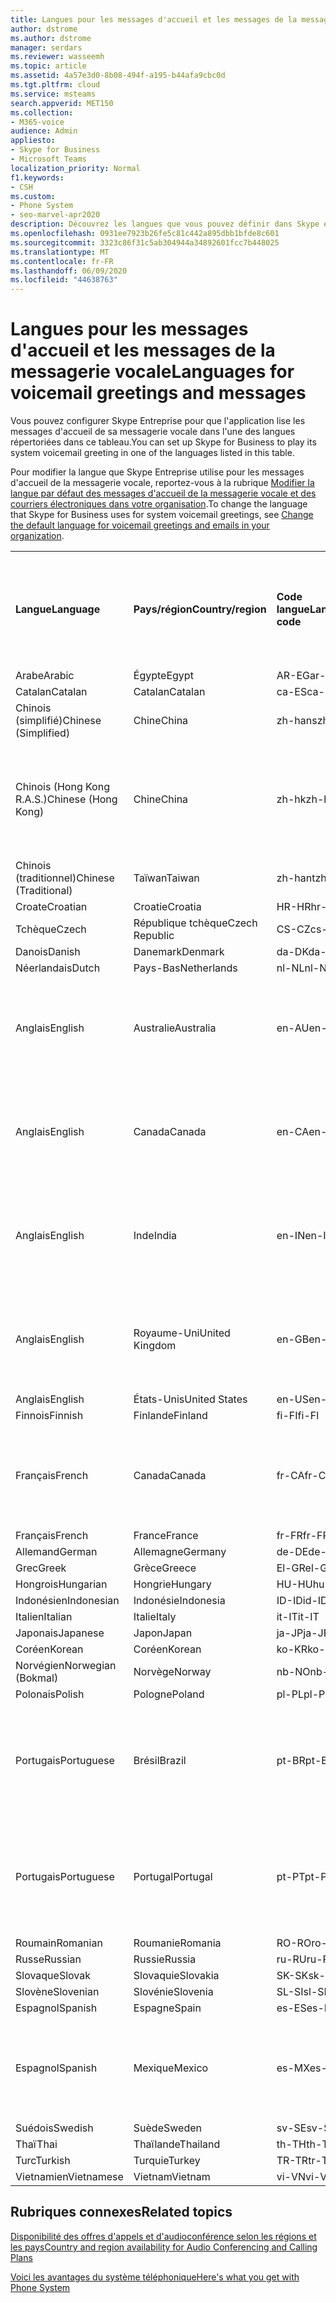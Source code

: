```yaml
---
title: Langues pour les messages d'accueil et les messages de la messagerie vocale
author: dstrome
ms.author: dstrome
manager: serdars
ms.reviewer: wasseemh
ms.topic: article
ms.assetid: 4a57e3d0-8b08-494f-a195-b44afa9cbc0d
ms.tgt.pltfrm: cloud
ms.service: msteams
search.appverid: MET150
ms.collection:
- M365-voice
audience: Admin
appliesto:
- Skype for Business
- Microsoft Teams
localization_priority: Normal
f1.keywords:
- CSH
ms.custom:
- Phone System
- seo-marvel-apr2020
description: Découvrez les langues que vous pouvez définir dans Skype entreprise pour les messages système par défaut et le message d’accueil de la boîte vocale.
ms.openlocfilehash: 0931ee7923b26fe5c81c442a895dbb1bfde8c601
ms.sourcegitcommit: 3323c86f31c5ab304944a34892601fcc7b448025
ms.translationtype: MT
ms.contentlocale: fr-FR
ms.lasthandoff: 06/09/2020
ms.locfileid: "44638763"
---
```

# <a name="languages-for-voicemail-greetings-and-messages"></a><span data-ttu-id="3b7e6-103">Langues pour les messages d'accueil et les messages de la messagerie vocale</span><span class="sxs-lookup"><span data-stu-id="3b7e6-103">Languages for voicemail greetings and messages</span></span>

<span data-ttu-id="3b7e6-104">Vous pouvez configurer Skype Entreprise pour que l'application lise les messages d'accueil de sa messagerie vocale dans l'une des langues répertoriées dans ce tableau.</span><span class="sxs-lookup"><span data-stu-id="3b7e6-104">You can set up Skype for Business to play its system voicemail greeting in one of the languages listed in this table.</span></span>
  
<span data-ttu-id="3b7e6-105">Pour modifier la langue que Skype Entreprise utilise pour les messages d'accueil de la messagerie vocale, reportez-vous à la rubrique [Modifier la langue par défaut des messages d'accueil de la messagerie vocale et des courriers électroniques dans votre organisation](change-the-default-language-for-greetings-and-emails.md).</span><span class="sxs-lookup"><span data-stu-id="3b7e6-105">To change the language that Skype for Business uses for system voicemail greetings, see [Change the default language for voicemail greetings and emails in your organization](change-the-default-language-for-greetings-and-emails.md).</span></span>
  
|||||||
|:-----|:-----|:-----|:-----|:-----|:-----|
|<span data-ttu-id="3b7e6-106">**Langue**</span><span class="sxs-lookup"><span data-stu-id="3b7e6-106">**Language**</span></span> <br/> |<span data-ttu-id="3b7e6-107">**Pays/région**</span><span class="sxs-lookup"><span data-stu-id="3b7e6-107">**Country/region**</span></span> <br/> |<span data-ttu-id="3b7e6-108">**Code langue**</span><span class="sxs-lookup"><span data-stu-id="3b7e6-108">**Language code**</span></span> <br/> |<span data-ttu-id="3b7e6-109">**Disponible pour qu'un utilisateur la voie dans un courrier électronique ?**</span><span class="sxs-lookup"><span data-stu-id="3b7e6-109">**Available for a user to see it in email?**</span></span> <br/> |<span data-ttu-id="3b7e6-110">**Disponible lorsque l'utilisateur appelle ?**</span><span class="sxs-lookup"><span data-stu-id="3b7e6-110">**Available when the user calls in?**</span></span> <br/> |<span data-ttu-id="3b7e6-111">**Transcription disponible ?**</span><span class="sxs-lookup"><span data-stu-id="3b7e6-111">**Transcription available?**</span></span> <br/> |
|<span data-ttu-id="3b7e6-112">Arabe</span><span class="sxs-lookup"><span data-stu-id="3b7e6-112">Arabic</span></span> <br/> |<span data-ttu-id="3b7e6-113">Égypte</span><span class="sxs-lookup"><span data-stu-id="3b7e6-113">Egypt</span></span>  <br/> |<span data-ttu-id="3b7e6-114">AR-EG</span><span class="sxs-lookup"><span data-stu-id="3b7e6-114">ar-EG</span></span>  <br/> |<span data-ttu-id="3b7e6-115">Oui</span><span class="sxs-lookup"><span data-stu-id="3b7e6-115">Yes</span></span>  <br/> |<span data-ttu-id="3b7e6-116">Oui</span><span class="sxs-lookup"><span data-stu-id="3b7e6-116">Yes</span></span>  <br/> |<span data-ttu-id="3b7e6-117">Non</span><span class="sxs-lookup"><span data-stu-id="3b7e6-117">No</span></span>  <br/> |
|<span data-ttu-id="3b7e6-118">Catalan</span><span class="sxs-lookup"><span data-stu-id="3b7e6-118">Catalan</span></span>  <br/> |<span data-ttu-id="3b7e6-119">Catalan</span><span class="sxs-lookup"><span data-stu-id="3b7e6-119">Catalan</span></span>  <br/> |<span data-ttu-id="3b7e6-120">ca-ES</span><span class="sxs-lookup"><span data-stu-id="3b7e6-120">ca-ES</span></span>  <br/> |<span data-ttu-id="3b7e6-121">Oui</span><span class="sxs-lookup"><span data-stu-id="3b7e6-121">Yes</span></span>  <br/> |<span data-ttu-id="3b7e6-122">Oui</span><span class="sxs-lookup"><span data-stu-id="3b7e6-122">Yes</span></span>  <br/> |<span data-ttu-id="3b7e6-123">Non</span><span class="sxs-lookup"><span data-stu-id="3b7e6-123">No</span></span>  <br/> |
|<span data-ttu-id="3b7e6-124">Chinois (simplifié)</span><span class="sxs-lookup"><span data-stu-id="3b7e6-124">Chinese (Simplified)</span></span>  <br/> |<span data-ttu-id="3b7e6-125">Chine</span><span class="sxs-lookup"><span data-stu-id="3b7e6-125">China</span></span>  <br/> |<span data-ttu-id="3b7e6-126">zh-hans</span><span class="sxs-lookup"><span data-stu-id="3b7e6-126">zh-hans</span></span>  <br/> |<span data-ttu-id="3b7e6-127">Oui</span><span class="sxs-lookup"><span data-stu-id="3b7e6-127">Yes</span></span>  <br/> |<span data-ttu-id="3b7e6-128">Oui</span><span class="sxs-lookup"><span data-stu-id="3b7e6-128">Yes</span></span>  <br/> |<span data-ttu-id="3b7e6-129">Oui</span><span class="sxs-lookup"><span data-stu-id="3b7e6-129">Yes</span></span>  <br/> |
|<span data-ttu-id="3b7e6-130">Chinois (Hong Kong R.A.S.)</span><span class="sxs-lookup"><span data-stu-id="3b7e6-130">Chinese (Hong Kong)</span></span>  <br/> |<span data-ttu-id="3b7e6-131">Chine</span><span class="sxs-lookup"><span data-stu-id="3b7e6-131">China</span></span>  <br/> |<span data-ttu-id="3b7e6-132">zh-hk</span><span class="sxs-lookup"><span data-stu-id="3b7e6-132">zh-hk</span></span>  <br/> |<span data-ttu-id="3b7e6-133">Oui, mais le chinois (traditionnel) (zh-hant) est utilisé.</span><span class="sxs-lookup"><span data-stu-id="3b7e6-133">Yes, but Chinese (Traditional) (zh-hant) is used.</span></span>  <br/> | <span data-ttu-id="3b7e6-134">Oui</span><span class="sxs-lookup"><span data-stu-id="3b7e6-134">Yes</span></span> <br/> |<span data-ttu-id="3b7e6-135">Oui, mais le chinois (traditionnel) (zh-hant) est utilisé.</span><span class="sxs-lookup"><span data-stu-id="3b7e6-135">Yes, but Chinese (Traditional) (zh-hant) is used.</span></span>  <br/> |
|<span data-ttu-id="3b7e6-136">Chinois (traditionnel)</span><span class="sxs-lookup"><span data-stu-id="3b7e6-136">Chinese (Traditional)</span></span>  <br/> |<span data-ttu-id="3b7e6-137">Taïwan</span><span class="sxs-lookup"><span data-stu-id="3b7e6-137">Taiwan</span></span>  <br/> |<span data-ttu-id="3b7e6-138">zh-hant</span><span class="sxs-lookup"><span data-stu-id="3b7e6-138">zh-hant</span></span>  <br/> |<span data-ttu-id="3b7e6-139">Oui</span><span class="sxs-lookup"><span data-stu-id="3b7e6-139">Yes</span></span>  <br/> |<span data-ttu-id="3b7e6-140">Oui</span><span class="sxs-lookup"><span data-stu-id="3b7e6-140">Yes</span></span>  <br/> |<span data-ttu-id="3b7e6-141">Non</span><span class="sxs-lookup"><span data-stu-id="3b7e6-141">No</span></span>  <br/> |
|<span data-ttu-id="3b7e6-142">Croate</span><span class="sxs-lookup"><span data-stu-id="3b7e6-142">Croatian</span></span><br/> |<span data-ttu-id="3b7e6-143">Croatie</span><span class="sxs-lookup"><span data-stu-id="3b7e6-143">Croatia</span></span>  <br/> |<span data-ttu-id="3b7e6-144">HR-HR</span><span class="sxs-lookup"><span data-stu-id="3b7e6-144">hr-HR</span></span>  <br/> |<span data-ttu-id="3b7e6-145">Oui</span><span class="sxs-lookup"><span data-stu-id="3b7e6-145">Yes</span></span>  <br/> |<span data-ttu-id="3b7e6-146">Oui</span><span class="sxs-lookup"><span data-stu-id="3b7e6-146">Yes</span></span>  <br/> |<span data-ttu-id="3b7e6-147">Non</span><span class="sxs-lookup"><span data-stu-id="3b7e6-147">No</span></span>  <br/> |
|<span data-ttu-id="3b7e6-148">Tchèque</span><span class="sxs-lookup"><span data-stu-id="3b7e6-148">Czech</span></span> <br/> |<span data-ttu-id="3b7e6-149">République tchèque</span><span class="sxs-lookup"><span data-stu-id="3b7e6-149">Czech Republic</span></span>  <br/> |<span data-ttu-id="3b7e6-150">CS-CZ</span><span class="sxs-lookup"><span data-stu-id="3b7e6-150">cs-CZ</span></span>  <br/> |<span data-ttu-id="3b7e6-151">Oui</span><span class="sxs-lookup"><span data-stu-id="3b7e6-151">Yes</span></span>  <br/> |<span data-ttu-id="3b7e6-152">Oui</span><span class="sxs-lookup"><span data-stu-id="3b7e6-152">Yes</span></span>  <br/> |<span data-ttu-id="3b7e6-153">Non</span><span class="sxs-lookup"><span data-stu-id="3b7e6-153">No</span></span>  <br/> |
|<span data-ttu-id="3b7e6-154">Danois</span><span class="sxs-lookup"><span data-stu-id="3b7e6-154">Danish</span></span>  <br/> |<span data-ttu-id="3b7e6-155">Danemark</span><span class="sxs-lookup"><span data-stu-id="3b7e6-155">Denmark</span></span>  <br/> |<span data-ttu-id="3b7e6-156">da-DK</span><span class="sxs-lookup"><span data-stu-id="3b7e6-156">da-DK</span></span>  <br/> |<span data-ttu-id="3b7e6-157">Oui</span><span class="sxs-lookup"><span data-stu-id="3b7e6-157">Yes</span></span>  <br/> |<span data-ttu-id="3b7e6-158">Oui</span><span class="sxs-lookup"><span data-stu-id="3b7e6-158">Yes</span></span>  <br/> |<span data-ttu-id="3b7e6-159">Non</span><span class="sxs-lookup"><span data-stu-id="3b7e6-159">No</span></span>  <br/> |
|<span data-ttu-id="3b7e6-160">Néerlandais</span><span class="sxs-lookup"><span data-stu-id="3b7e6-160">Dutch</span></span>  <br/> |<span data-ttu-id="3b7e6-161">Pays-Bas</span><span class="sxs-lookup"><span data-stu-id="3b7e6-161">Netherlands</span></span>  <br/> |<span data-ttu-id="3b7e6-162">nl-NL</span><span class="sxs-lookup"><span data-stu-id="3b7e6-162">nl-NL</span></span>  <br/> |<span data-ttu-id="3b7e6-163">Oui</span><span class="sxs-lookup"><span data-stu-id="3b7e6-163">Yes</span></span>  <br/> |<span data-ttu-id="3b7e6-164">Oui</span><span class="sxs-lookup"><span data-stu-id="3b7e6-164">Yes</span></span>  <br/> |<span data-ttu-id="3b7e6-165">Non</span><span class="sxs-lookup"><span data-stu-id="3b7e6-165">No</span></span>  <br/> |
|<span data-ttu-id="3b7e6-166">Anglais</span><span class="sxs-lookup"><span data-stu-id="3b7e6-166">English</span></span>  <br/> |<span data-ttu-id="3b7e6-167">Australie</span><span class="sxs-lookup"><span data-stu-id="3b7e6-167">Australia</span></span>  <br/> |<span data-ttu-id="3b7e6-168">en-AU</span><span class="sxs-lookup"><span data-stu-id="3b7e6-168">en-AU</span></span>  <br/> |<span data-ttu-id="3b7e6-169">Oui, mais l'anglais des États-Unis (en-US) est utilisé.</span><span class="sxs-lookup"><span data-stu-id="3b7e6-169">Yes, but US English (en-US) is used.</span></span>  <br/> |<span data-ttu-id="3b7e6-170">Oui</span><span class="sxs-lookup"><span data-stu-id="3b7e6-170">Yes</span></span>  <br/> |<span data-ttu-id="3b7e6-171">Oui, mais l'anglais des États-Unis (en-US) est utilisé.</span><span class="sxs-lookup"><span data-stu-id="3b7e6-171">Yes, but US English (en-US) is used.</span></span>  <br/> |
|<span data-ttu-id="3b7e6-172">Anglais</span><span class="sxs-lookup"><span data-stu-id="3b7e6-172">English</span></span>  <br/> |<span data-ttu-id="3b7e6-173">Canada</span><span class="sxs-lookup"><span data-stu-id="3b7e6-173">Canada</span></span>  <br/> |<span data-ttu-id="3b7e6-174">en-CA</span><span class="sxs-lookup"><span data-stu-id="3b7e6-174">en-CA</span></span>  <br/> |<span data-ttu-id="3b7e6-175">Oui, mais l'anglais des États-Unis (en-US) est utilisé.</span><span class="sxs-lookup"><span data-stu-id="3b7e6-175">Yes, but US English (en-US) is used.</span></span>  <br/> |<span data-ttu-id="3b7e6-176">Oui</span><span class="sxs-lookup"><span data-stu-id="3b7e6-176">Yes</span></span>  <br/> |<span data-ttu-id="3b7e6-177">Oui, mais l'anglais des États-Unis (en-US) est utilisé.</span><span class="sxs-lookup"><span data-stu-id="3b7e6-177">Yes, but US English (en-US) is used.</span></span>  <br/> |
|<span data-ttu-id="3b7e6-178">Anglais</span><span class="sxs-lookup"><span data-stu-id="3b7e6-178">English</span></span>  <br/> |<span data-ttu-id="3b7e6-179">Inde</span><span class="sxs-lookup"><span data-stu-id="3b7e6-179">India</span></span>  <br/> |<span data-ttu-id="3b7e6-180">en-IN</span><span class="sxs-lookup"><span data-stu-id="3b7e6-180">en-IN</span></span>  <br/> |<span data-ttu-id="3b7e6-181">Oui, mais l'anglais des États-Unis (en-US) est utilisé.</span><span class="sxs-lookup"><span data-stu-id="3b7e6-181">Yes, but US English (en-US) is used.</span></span>  <br/> |<span data-ttu-id="3b7e6-182">Oui</span><span class="sxs-lookup"><span data-stu-id="3b7e6-182">Yes</span></span>  <br/> |<span data-ttu-id="3b7e6-183">Oui, mais l'anglais des États-Unis (en-US) est utilisé.</span><span class="sxs-lookup"><span data-stu-id="3b7e6-183">Yes, but US English (en-US) is used.</span></span>  <br/> |
|<span data-ttu-id="3b7e6-184">Anglais</span><span class="sxs-lookup"><span data-stu-id="3b7e6-184">English</span></span>  <br/> |<span data-ttu-id="3b7e6-185">Royaume-Uni</span><span class="sxs-lookup"><span data-stu-id="3b7e6-185">United Kingdom</span></span>  <br/> |<span data-ttu-id="3b7e6-186">en-GB</span><span class="sxs-lookup"><span data-stu-id="3b7e6-186">en-GB</span></span>  <br/> |<span data-ttu-id="3b7e6-187">Oui, mais l'anglais des États-Unis (en-US) est utilisé.</span><span class="sxs-lookup"><span data-stu-id="3b7e6-187">Yes, but US English (en-US) is used.</span></span>  <br/> |<span data-ttu-id="3b7e6-188">Oui</span><span class="sxs-lookup"><span data-stu-id="3b7e6-188">Yes</span></span>  <br/> |<span data-ttu-id="3b7e6-189">Oui, mais l'anglais des États-Unis (en-US) est utilisé.</span><span class="sxs-lookup"><span data-stu-id="3b7e6-189">Yes, but US English (en-US) is used.</span></span>  <br/> |
|<span data-ttu-id="3b7e6-190">Anglais</span><span class="sxs-lookup"><span data-stu-id="3b7e6-190">English</span></span>  <br/> |<span data-ttu-id="3b7e6-191">États-Unis</span><span class="sxs-lookup"><span data-stu-id="3b7e6-191">United States</span></span>  <br/> |<span data-ttu-id="3b7e6-192">en-US</span><span class="sxs-lookup"><span data-stu-id="3b7e6-192">en-US</span></span>  <br/> |<span data-ttu-id="3b7e6-193">Oui</span><span class="sxs-lookup"><span data-stu-id="3b7e6-193">Yes</span></span>  <br/> |<span data-ttu-id="3b7e6-194">Oui</span><span class="sxs-lookup"><span data-stu-id="3b7e6-194">Yes</span></span>  <br/> |<span data-ttu-id="3b7e6-195">Oui</span><span class="sxs-lookup"><span data-stu-id="3b7e6-195">Yes</span></span>  <br/> |
|<span data-ttu-id="3b7e6-196">Finnois</span><span class="sxs-lookup"><span data-stu-id="3b7e6-196">Finnish</span></span>  <br/> |<span data-ttu-id="3b7e6-197">Finlande</span><span class="sxs-lookup"><span data-stu-id="3b7e6-197">Finland</span></span>  <br/> |<span data-ttu-id="3b7e6-198">fi-FI</span><span class="sxs-lookup"><span data-stu-id="3b7e6-198">fi-Fl</span></span>  <br/> |<span data-ttu-id="3b7e6-199">Oui</span><span class="sxs-lookup"><span data-stu-id="3b7e6-199">Yes</span></span>  <br/> |<span data-ttu-id="3b7e6-200">Oui</span><span class="sxs-lookup"><span data-stu-id="3b7e6-200">Yes</span></span>  <br/> |<span data-ttu-id="3b7e6-201">Non</span><span class="sxs-lookup"><span data-stu-id="3b7e6-201">No</span></span>  <br/> |
|<span data-ttu-id="3b7e6-202">Français</span><span class="sxs-lookup"><span data-stu-id="3b7e6-202">French</span></span>  <br/> |<span data-ttu-id="3b7e6-203">Canada</span><span class="sxs-lookup"><span data-stu-id="3b7e6-203">Canada</span></span>  <br/> |<span data-ttu-id="3b7e6-204">fr-CA</span><span class="sxs-lookup"><span data-stu-id="3b7e6-204">fr-CA</span></span>  <br/> |<span data-ttu-id="3b7e6-205">Mais le français de France (fr-FR) est utilisé.</span><span class="sxs-lookup"><span data-stu-id="3b7e6-205">Yes, but France French (fr-FR) is used.</span></span>  <br/> |<span data-ttu-id="3b7e6-206">Oui</span><span class="sxs-lookup"><span data-stu-id="3b7e6-206">Yes</span></span>  <br/> |<span data-ttu-id="3b7e6-207">Mais le français de France (fr-FR) est utilisé.</span><span class="sxs-lookup"><span data-stu-id="3b7e6-207">Yes, but France French (fr-FR) is used.</span></span>  <br/> |
|<span data-ttu-id="3b7e6-208">Français</span><span class="sxs-lookup"><span data-stu-id="3b7e6-208">French</span></span>  <br/> |<span data-ttu-id="3b7e6-209">France</span><span class="sxs-lookup"><span data-stu-id="3b7e6-209">France</span></span>  <br/> |<span data-ttu-id="3b7e6-210">fr-FR</span><span class="sxs-lookup"><span data-stu-id="3b7e6-210">fr-FR</span></span>  <br/> |<span data-ttu-id="3b7e6-211">Oui</span><span class="sxs-lookup"><span data-stu-id="3b7e6-211">Yes</span></span>  <br/> |<span data-ttu-id="3b7e6-212">Oui</span><span class="sxs-lookup"><span data-stu-id="3b7e6-212">Yes</span></span>  <br/> |<span data-ttu-id="3b7e6-213">Oui</span><span class="sxs-lookup"><span data-stu-id="3b7e6-213">Yes</span></span>  <br/> |
|<span data-ttu-id="3b7e6-214">Allemand</span><span class="sxs-lookup"><span data-stu-id="3b7e6-214">German</span></span>  <br/> |<span data-ttu-id="3b7e6-215">Allemagne</span><span class="sxs-lookup"><span data-stu-id="3b7e6-215">Germany</span></span>  <br/> |<span data-ttu-id="3b7e6-216">de-DE</span><span class="sxs-lookup"><span data-stu-id="3b7e6-216">de-DE</span></span>  <br/> |<span data-ttu-id="3b7e6-217">Oui</span><span class="sxs-lookup"><span data-stu-id="3b7e6-217">Yes</span></span>  <br/> |<span data-ttu-id="3b7e6-218">Oui</span><span class="sxs-lookup"><span data-stu-id="3b7e6-218">Yes</span></span>  <br/> |<span data-ttu-id="3b7e6-219">Oui</span><span class="sxs-lookup"><span data-stu-id="3b7e6-219">Yes</span></span>  <br/> |
|<span data-ttu-id="3b7e6-220">Grec</span><span class="sxs-lookup"><span data-stu-id="3b7e6-220">Greek</span></span> <br/> |<span data-ttu-id="3b7e6-221">Grèce</span><span class="sxs-lookup"><span data-stu-id="3b7e6-221">Greece</span></span>  <br/> |<span data-ttu-id="3b7e6-222">El-GR</span><span class="sxs-lookup"><span data-stu-id="3b7e6-222">el-GR</span></span>  <br/> |<span data-ttu-id="3b7e6-223">Oui</span><span class="sxs-lookup"><span data-stu-id="3b7e6-223">Yes</span></span>  <br/> |<span data-ttu-id="3b7e6-224">Oui</span><span class="sxs-lookup"><span data-stu-id="3b7e6-224">Yes</span></span>  <br/> |<span data-ttu-id="3b7e6-225">Non</span><span class="sxs-lookup"><span data-stu-id="3b7e6-225">No</span></span>  <br/> |
|<span data-ttu-id="3b7e6-226">Hongrois</span><span class="sxs-lookup"><span data-stu-id="3b7e6-226">Hungarian</span></span> <br/> |<span data-ttu-id="3b7e6-227">Hongrie</span><span class="sxs-lookup"><span data-stu-id="3b7e6-227">Hungary</span></span>  <br/> |<span data-ttu-id="3b7e6-228">HU-HU</span><span class="sxs-lookup"><span data-stu-id="3b7e6-228">hu-HU</span></span>  <br/> |<span data-ttu-id="3b7e6-229">Oui</span><span class="sxs-lookup"><span data-stu-id="3b7e6-229">Yes</span></span>  <br/> |<span data-ttu-id="3b7e6-230">Oui</span><span class="sxs-lookup"><span data-stu-id="3b7e6-230">Yes</span></span>  <br/> |<span data-ttu-id="3b7e6-231">Non</span><span class="sxs-lookup"><span data-stu-id="3b7e6-231">No</span></span>  <br/> |
|<span data-ttu-id="3b7e6-232">Indonésien</span><span class="sxs-lookup"><span data-stu-id="3b7e6-232">Indonesian</span></span> <br/> |<span data-ttu-id="3b7e6-233">Indonésie</span><span class="sxs-lookup"><span data-stu-id="3b7e6-233">Indonesia</span></span>  <br/> |<span data-ttu-id="3b7e6-234">ID-ID</span><span class="sxs-lookup"><span data-stu-id="3b7e6-234">id-ID</span></span>  <br/> |<span data-ttu-id="3b7e6-235">Oui</span><span class="sxs-lookup"><span data-stu-id="3b7e6-235">Yes</span></span>  <br/> |<span data-ttu-id="3b7e6-236">Oui</span><span class="sxs-lookup"><span data-stu-id="3b7e6-236">Yes</span></span>  <br/> |<span data-ttu-id="3b7e6-237">Non</span><span class="sxs-lookup"><span data-stu-id="3b7e6-237">No</span></span>  <br/> |
|<span data-ttu-id="3b7e6-238">Italien</span><span class="sxs-lookup"><span data-stu-id="3b7e6-238">Italian</span></span>  <br/> |<span data-ttu-id="3b7e6-239">Italie</span><span class="sxs-lookup"><span data-stu-id="3b7e6-239">Italy</span></span>  <br/> |<span data-ttu-id="3b7e6-240">it-IT</span><span class="sxs-lookup"><span data-stu-id="3b7e6-240">it-IT</span></span>  <br/> |<span data-ttu-id="3b7e6-241">Oui</span><span class="sxs-lookup"><span data-stu-id="3b7e6-241">Yes</span></span>  <br/> |<span data-ttu-id="3b7e6-242">Oui</span><span class="sxs-lookup"><span data-stu-id="3b7e6-242">Yes</span></span>  <br/> |<span data-ttu-id="3b7e6-243">Oui</span><span class="sxs-lookup"><span data-stu-id="3b7e6-243">Yes</span></span>  <br/> |
|<span data-ttu-id="3b7e6-244">Japonais</span><span class="sxs-lookup"><span data-stu-id="3b7e6-244">Japanese</span></span>  <br/> |<span data-ttu-id="3b7e6-245">Japon</span><span class="sxs-lookup"><span data-stu-id="3b7e6-245">Japan</span></span>  <br/> |<span data-ttu-id="3b7e6-246">ja-JP</span><span class="sxs-lookup"><span data-stu-id="3b7e6-246">ja-JP</span></span>  <br/> |<span data-ttu-id="3b7e6-247">Oui</span><span class="sxs-lookup"><span data-stu-id="3b7e6-247">Yes</span></span>  <br/> |<span data-ttu-id="3b7e6-248">Oui</span><span class="sxs-lookup"><span data-stu-id="3b7e6-248">Yes</span></span>  <br/> |<span data-ttu-id="3b7e6-249">Oui</span><span class="sxs-lookup"><span data-stu-id="3b7e6-249">Yes</span></span>  <br/> |
|<span data-ttu-id="3b7e6-250">Coréen</span><span class="sxs-lookup"><span data-stu-id="3b7e6-250">Korean</span></span>  <br/> |<span data-ttu-id="3b7e6-251">Coréen</span><span class="sxs-lookup"><span data-stu-id="3b7e6-251">Korean</span></span>  <br/> |<span data-ttu-id="3b7e6-252">ko-KR</span><span class="sxs-lookup"><span data-stu-id="3b7e6-252">ko-KR</span></span>  <br/> |<span data-ttu-id="3b7e6-253">Oui</span><span class="sxs-lookup"><span data-stu-id="3b7e6-253">Yes</span></span>  <br/> |<span data-ttu-id="3b7e6-254">Oui</span><span class="sxs-lookup"><span data-stu-id="3b7e6-254">Yes</span></span>  <br/> |<span data-ttu-id="3b7e6-255">Non</span><span class="sxs-lookup"><span data-stu-id="3b7e6-255">No</span></span>  <br/> |
|<span data-ttu-id="3b7e6-256">Norvégien</span><span class="sxs-lookup"><span data-stu-id="3b7e6-256">Norwegian (Bokmal)</span></span>  <br/> |<span data-ttu-id="3b7e6-257">Norvège</span><span class="sxs-lookup"><span data-stu-id="3b7e6-257">Norway</span></span>  <br/> |<span data-ttu-id="3b7e6-258">nb-NO</span><span class="sxs-lookup"><span data-stu-id="3b7e6-258">nb-NO</span></span>  <br/> |<span data-ttu-id="3b7e6-259">Oui</span><span class="sxs-lookup"><span data-stu-id="3b7e6-259">Yes</span></span>  <br/> |<span data-ttu-id="3b7e6-260">Non</span><span class="sxs-lookup"><span data-stu-id="3b7e6-260">No</span></span>  <br/> |<span data-ttu-id="3b7e6-261">Non</span><span class="sxs-lookup"><span data-stu-id="3b7e6-261">No</span></span>  <br/> |
|<span data-ttu-id="3b7e6-262">Polonais</span><span class="sxs-lookup"><span data-stu-id="3b7e6-262">Polish</span></span>  <br/> |<span data-ttu-id="3b7e6-263">Pologne</span><span class="sxs-lookup"><span data-stu-id="3b7e6-263">Poland</span></span>  <br/> |<span data-ttu-id="3b7e6-264">pl-PL</span><span class="sxs-lookup"><span data-stu-id="3b7e6-264">pl-PL</span></span>  <br/> |<span data-ttu-id="3b7e6-265">Oui</span><span class="sxs-lookup"><span data-stu-id="3b7e6-265">Yes</span></span>  <br/> | <span data-ttu-id="3b7e6-266">Oui</span><span class="sxs-lookup"><span data-stu-id="3b7e6-266">Yes</span></span> <br/> |<span data-ttu-id="3b7e6-267">Non</span><span class="sxs-lookup"><span data-stu-id="3b7e6-267">No</span></span>  <br/> |
|<span data-ttu-id="3b7e6-268">Portugais</span><span class="sxs-lookup"><span data-stu-id="3b7e6-268">Portuguese</span></span>  <br/> |<span data-ttu-id="3b7e6-269">Brésil</span><span class="sxs-lookup"><span data-stu-id="3b7e6-269">Brazil</span></span>  <br/> |<span data-ttu-id="3b7e6-270">pt-BR</span><span class="sxs-lookup"><span data-stu-id="3b7e6-270">pt-BR</span></span>  <br/> |<span data-ttu-id="3b7e6-271">Oui, mais le portugais du Portugal (pt-PT) est utilisé.</span><span class="sxs-lookup"><span data-stu-id="3b7e6-271">Yes, but Portugal Portuguese (pt-PT) is used.</span></span>  <br/> |<span data-ttu-id="3b7e6-272">Oui </span><span class="sxs-lookup"><span data-stu-id="3b7e6-272">Yes</span></span>  <br/> |<span data-ttu-id="3b7e6-273">Oui</span><span class="sxs-lookup"><span data-stu-id="3b7e6-273">Yes</span></span>  <br/> |
|<span data-ttu-id="3b7e6-274">Portugais</span><span class="sxs-lookup"><span data-stu-id="3b7e6-274">Portuguese</span></span>  <br/> |<span data-ttu-id="3b7e6-275">Portugal</span><span class="sxs-lookup"><span data-stu-id="3b7e6-275">Portugal</span></span>  <br/> |<span data-ttu-id="3b7e6-276">pt-PT</span><span class="sxs-lookup"><span data-stu-id="3b7e6-276">pt-PT</span></span>  <br/> |<span data-ttu-id="3b7e6-277">Oui </span><span class="sxs-lookup"><span data-stu-id="3b7e6-277">Yes</span></span>  <br/> |<span data-ttu-id="3b7e6-278">Oui</span><span class="sxs-lookup"><span data-stu-id="3b7e6-278">Yes</span></span>  <br/> |<span data-ttu-id="3b7e6-279">Oui, mais le portugais du Brésil (pt-BR) est utilisé.</span><span class="sxs-lookup"><span data-stu-id="3b7e6-279">Yes, but Brazil Portuguese (pt-BR) is used.</span></span>  <br/> |
|<span data-ttu-id="3b7e6-280">Roumain</span><span class="sxs-lookup"><span data-stu-id="3b7e6-280">Romanian</span></span><br/> |<span data-ttu-id="3b7e6-281">Roumanie</span><span class="sxs-lookup"><span data-stu-id="3b7e6-281">Romania</span></span>  <br/> |<span data-ttu-id="3b7e6-282">RO-RO</span><span class="sxs-lookup"><span data-stu-id="3b7e6-282">ro-RO</span></span>  <br/> |<span data-ttu-id="3b7e6-283">Oui </span><span class="sxs-lookup"><span data-stu-id="3b7e6-283">Yes</span></span>  <br/> |<span data-ttu-id="3b7e6-284">Oui</span><span class="sxs-lookup"><span data-stu-id="3b7e6-284">Yes</span></span>  <br/> |<span data-ttu-id="3b7e6-285">Non</span><span class="sxs-lookup"><span data-stu-id="3b7e6-285">No</span></span>  <br/> |
|<span data-ttu-id="3b7e6-286">Russe</span><span class="sxs-lookup"><span data-stu-id="3b7e6-286">Russian</span></span>  <br/> |<span data-ttu-id="3b7e6-287">Russie</span><span class="sxs-lookup"><span data-stu-id="3b7e6-287">Russia</span></span>  <br/> |<span data-ttu-id="3b7e6-288">ru-RU</span><span class="sxs-lookup"><span data-stu-id="3b7e6-288">ru-RU</span></span>  <br/> |<span data-ttu-id="3b7e6-289">Oui </span><span class="sxs-lookup"><span data-stu-id="3b7e6-289">Yes</span></span>  <br/> |<span data-ttu-id="3b7e6-290">Oui</span><span class="sxs-lookup"><span data-stu-id="3b7e6-290">Yes</span></span>  <br/> |<span data-ttu-id="3b7e6-291">Non</span><span class="sxs-lookup"><span data-stu-id="3b7e6-291">No</span></span>  <br/> |
|<span data-ttu-id="3b7e6-292">Slovaque</span><span class="sxs-lookup"><span data-stu-id="3b7e6-292">Slovak</span></span> <br/> |<span data-ttu-id="3b7e6-293">Slovaquie</span><span class="sxs-lookup"><span data-stu-id="3b7e6-293">Slovakia</span></span>  <br/> |<span data-ttu-id="3b7e6-294">SK-SK</span><span class="sxs-lookup"><span data-stu-id="3b7e6-294">sk-SK</span></span>  <br/> |<span data-ttu-id="3b7e6-295">Oui </span><span class="sxs-lookup"><span data-stu-id="3b7e6-295">Yes</span></span>  <br/> |<span data-ttu-id="3b7e6-296">Oui</span><span class="sxs-lookup"><span data-stu-id="3b7e6-296">Yes</span></span>  <br/> |<span data-ttu-id="3b7e6-297">Non</span><span class="sxs-lookup"><span data-stu-id="3b7e6-297">No</span></span>  <br/> |
|<span data-ttu-id="3b7e6-298">Slovène</span><span class="sxs-lookup"><span data-stu-id="3b7e6-298">Slovenian</span></span> <br/> |<span data-ttu-id="3b7e6-299">Slovénie</span><span class="sxs-lookup"><span data-stu-id="3b7e6-299">Slovenia</span></span>  <br/> |<span data-ttu-id="3b7e6-300">SL-SI</span><span class="sxs-lookup"><span data-stu-id="3b7e6-300">sl-SI</span></span>  <br/> |<span data-ttu-id="3b7e6-301">Oui </span><span class="sxs-lookup"><span data-stu-id="3b7e6-301">Yes</span></span>  <br/> |<span data-ttu-id="3b7e6-302">Oui</span><span class="sxs-lookup"><span data-stu-id="3b7e6-302">Yes</span></span>  <br/> |<span data-ttu-id="3b7e6-303">Non</span><span class="sxs-lookup"><span data-stu-id="3b7e6-303">No</span></span>  <br/> |
|<span data-ttu-id="3b7e6-304">Espagnol</span><span class="sxs-lookup"><span data-stu-id="3b7e6-304">Spanish</span></span>  <br/> |<span data-ttu-id="3b7e6-305">Espagne</span><span class="sxs-lookup"><span data-stu-id="3b7e6-305">Spain</span></span>  <br/> |<span data-ttu-id="3b7e6-306">es-ES</span><span class="sxs-lookup"><span data-stu-id="3b7e6-306">es-ES</span></span>  <br/> |<span data-ttu-id="3b7e6-307">Oui </span><span class="sxs-lookup"><span data-stu-id="3b7e6-307">Yes</span></span>  <br/> |<span data-ttu-id="3b7e6-308">Oui </span><span class="sxs-lookup"><span data-stu-id="3b7e6-308">Yes</span></span>  <br/> |<span data-ttu-id="3b7e6-309">Oui</span><span class="sxs-lookup"><span data-stu-id="3b7e6-309">Yes</span></span>  <br/> |
|<span data-ttu-id="3b7e6-310">Espagnol</span><span class="sxs-lookup"><span data-stu-id="3b7e6-310">Spanish</span></span>  <br/> |<span data-ttu-id="3b7e6-311">Mexique</span><span class="sxs-lookup"><span data-stu-id="3b7e6-311">Mexico</span></span>  <br/> |<span data-ttu-id="3b7e6-312">es-MX</span><span class="sxs-lookup"><span data-stu-id="3b7e6-312">es-MX</span></span>  <br/> |<span data-ttu-id="3b7e6-313">Oui, mais l'espagnol d'Espagne (es-ES) est utilisé.</span><span class="sxs-lookup"><span data-stu-id="3b7e6-313">Yes, but Spain Spanish (es-ES) is used.</span></span>  <br/> |<span data-ttu-id="3b7e6-314">Oui</span><span class="sxs-lookup"><span data-stu-id="3b7e6-314">Yes</span></span>  <br/> |<span data-ttu-id="3b7e6-315">Oui, mais l'espagnol d'Espagne (es-ES) est utilisé.</span><span class="sxs-lookup"><span data-stu-id="3b7e6-315">Yes, but Spain Spanish (es-ES) is used.</span></span>  <br/> |
|<span data-ttu-id="3b7e6-316">Suédois</span><span class="sxs-lookup"><span data-stu-id="3b7e6-316">Swedish</span></span>  <br/> |<span data-ttu-id="3b7e6-317">Suède</span><span class="sxs-lookup"><span data-stu-id="3b7e6-317">Sweden</span></span>  <br/> |<span data-ttu-id="3b7e6-318">sv-SE</span><span class="sxs-lookup"><span data-stu-id="3b7e6-318">sv-SE</span></span>  <br/> |<span data-ttu-id="3b7e6-319">Oui</span><span class="sxs-lookup"><span data-stu-id="3b7e6-319">Yes</span></span>  <br/> |<span data-ttu-id="3b7e6-320">Oui</span><span class="sxs-lookup"><span data-stu-id="3b7e6-320">Yes</span></span>  <br/> |<span data-ttu-id="3b7e6-321">Non</span><span class="sxs-lookup"><span data-stu-id="3b7e6-321">No</span></span>  <br/> |
|<span data-ttu-id="3b7e6-322">Thaï</span><span class="sxs-lookup"><span data-stu-id="3b7e6-322">Thai</span></span> <br/> |<span data-ttu-id="3b7e6-323">Thaïlande</span><span class="sxs-lookup"><span data-stu-id="3b7e6-323">Thailand</span></span>  <br/> |<span data-ttu-id="3b7e6-324">th-TH</span><span class="sxs-lookup"><span data-stu-id="3b7e6-324">th-TH</span></span>  <br/> |<span data-ttu-id="3b7e6-325">Oui </span><span class="sxs-lookup"><span data-stu-id="3b7e6-325">Yes</span></span>  <br/> |<span data-ttu-id="3b7e6-326">Oui</span><span class="sxs-lookup"><span data-stu-id="3b7e6-326">Yes</span></span>  <br/> |<span data-ttu-id="3b7e6-327">Non</span><span class="sxs-lookup"><span data-stu-id="3b7e6-327">No</span></span>  <br/> |
|<span data-ttu-id="3b7e6-328">Turc</span><span class="sxs-lookup"><span data-stu-id="3b7e6-328">Turkish</span></span>  <br/> |<span data-ttu-id="3b7e6-329">Turquie</span><span class="sxs-lookup"><span data-stu-id="3b7e6-329">Turkey</span></span>  <br/> |<span data-ttu-id="3b7e6-330">TR-TR</span><span class="sxs-lookup"><span data-stu-id="3b7e6-330">tr-TR</span></span>  <br/> |<span data-ttu-id="3b7e6-331">Oui </span><span class="sxs-lookup"><span data-stu-id="3b7e6-331">Yes</span></span>  <br/> |<span data-ttu-id="3b7e6-332">Oui</span><span class="sxs-lookup"><span data-stu-id="3b7e6-332">Yes</span></span>  <br/> |<span data-ttu-id="3b7e6-333">Non</span><span class="sxs-lookup"><span data-stu-id="3b7e6-333">No</span></span>  <br/> |
|<span data-ttu-id="3b7e6-334">Vietnamien</span><span class="sxs-lookup"><span data-stu-id="3b7e6-334">Vietnamese</span></span> <br/> |<span data-ttu-id="3b7e6-335">Vietnam</span><span class="sxs-lookup"><span data-stu-id="3b7e6-335">Vietnam</span></span>  <br/> |<span data-ttu-id="3b7e6-336">vi-VN</span><span class="sxs-lookup"><span data-stu-id="3b7e6-336">vi-VN</span></span>  <br/> |<span data-ttu-id="3b7e6-337">Oui </span><span class="sxs-lookup"><span data-stu-id="3b7e6-337">Yes</span></span>  <br/> |<span data-ttu-id="3b7e6-338">Oui</span><span class="sxs-lookup"><span data-stu-id="3b7e6-338">Yes</span></span>  <br/> |<span data-ttu-id="3b7e6-339">Non</span><span class="sxs-lookup"><span data-stu-id="3b7e6-339">No</span></span>  <br/> |
   
## <a name="related-topics"></a><span data-ttu-id="3b7e6-340">Rubriques connexes</span><span class="sxs-lookup"><span data-stu-id="3b7e6-340">Related topics</span></span>
[<span data-ttu-id="3b7e6-341">Disponibilité des offres d'appels et d'audioconférence selon les régions et les pays</span><span class="sxs-lookup"><span data-stu-id="3b7e6-341">Country and region availability for Audio Conferencing and Calling Plans</span></span>](country-and-region-availability-for-audio-conferencing-and-calling-plans/country-and-region-availability-for-audio-conferencing-and-calling-plans.md)

[<span data-ttu-id="3b7e6-342">Voici les avantages du système téléphonique</span><span class="sxs-lookup"><span data-stu-id="3b7e6-342">Here's what you get with Phone System</span></span>](here-s-what-you-get-with-phone-system.md)
  
  
 
